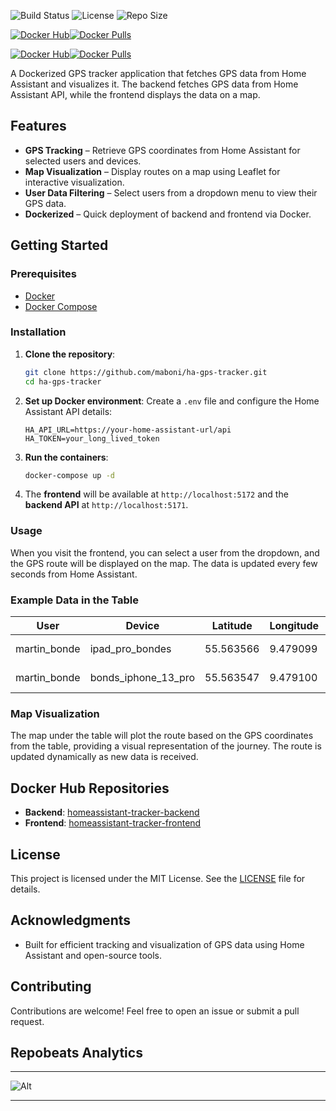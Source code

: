 ![Build Status](https://img.shields.io/github/actions/workflow/status/maboni/homeassistant-tracker/ci.yml?branch=main&style=for-the-badge)
![License](https://img.shields.io/github/license/maboni/homeassistant-tracker?style=for-the-badge)
![Repo Size](https://img.shields.io/github/repo-size/maboni/homeassistant-tracker?style=for-the-badge)

[![Docker Hub](https://img.shields.io/badge/Docker%20Hub-homeassistant--tracker--frontend-blue?logo=docker&style=for-the-badge)](https://hub.docker.com/r/maboni82/homeassistant-tracker-frontend)[![Docker Pulls](https://img.shields.io/docker/pulls/maboni82/homeassistant-tracker-frontend?style=for-the-badge)](https://hub.docker.com/r/maboni82/homeassistant-tracker-frontend)


[![Docker Hub](https://img.shields.io/badge/Docker%20Hub-homeassistant--tracker--backend-blue?logo=docker&style=for-the-badge)](https://hub.docker.com/r/maboni82/homeassistant-tracker-backend)[![Docker Pulls](https://img.shields.io/docker/pulls/maboni82/homeassistant-tracker-backend?style=for-the-badge)](https://hub.docker.com/r/maboni82/homeassistant-tracker-backend)


A Dockerized GPS tracker application that fetches GPS data from Home Assistant and visualizes it. The backend fetches GPS data from Home Assistant API, while the frontend displays the data on a map.

## Features
- **GPS Tracking** – Retrieve GPS coordinates from Home Assistant for selected users and devices.
- **Map Visualization** – Display routes on a map using Leaflet for interactive visualization.
- **User Data Filtering** – Select users from a dropdown menu to view their GPS data.
- **Dockerized** – Quick deployment of backend and frontend via Docker.

## Getting Started

### Prerequisites
- [Docker](https://www.docker.com/get-started)
- [Docker Compose](https://docs.docker.com/compose/install/)

### Installation

1. **Clone the repository**:
    ```bash
    git clone https://github.com/maboni/ha-gps-tracker.git
    cd ha-gps-tracker
    ```

2. **Set up Docker environment**:
    Create a `.env` file and configure the Home Assistant API details:
    ```
    HA_API_URL=https://your-home-assistant-url/api
    HA_TOKEN=your_long_lived_token
    ```

3. **Run the containers**:
    ```bash
    docker-compose up -d
    ```

4. The **frontend** will be available at `http://localhost:5172` and the **backend API** at `http://localhost:5171`.

### Usage
When you visit the frontend, you can select a user from the dropdown, and the GPS route will be displayed on the map. The data is updated every few seconds from Home Assistant.

### Example Data in the Table

| User         | Device             | Latitude      | Longitude     | Timestamp            | Accuracy |
|--------------|--------------------|---------------|---------------|----------------------|----------|
| martin_bonde | ipad_pro_bondes     | 55.563566     | 9.479099      | 19/10/2024, 21:35:52| 6        |
| martin_bonde | bonds_iphone_13_pro | 55.563547     | 9.479100      | 19/10/2024, 21:35:52| 9        |

### Map Visualization

The map under the table will plot the route based on the GPS coordinates from the table, providing a visual representation of the journey. The route is updated dynamically as new data is received.

## Docker Hub Repositories

- **Backend**: <a href="https://hub.docker.com/r/maboni82/homeassistant-tracker-backend" target="_blank">homeassistant-tracker-backend</a>
- **Frontend**: <a href="https://hub.docker.com/r/maboni82/homeassistant-tracker-frontend" target="_blank">homeassistant-tracker-frontend</a>

## License
This project is licensed under the MIT License. See the [LICENSE](LICENSE) file for details.

## Acknowledgments
- Built for efficient tracking and visualization of GPS data using Home Assistant and open-source tools.

## Contributing
Contributions are welcome! Feel free to open an issue or submit a pull request.

## Repobeats Analytics
---

![Alt](https://repobeats.axiom.co/api/embed/bdefb2b5821082ae5d7ef63926053e0edc2ec335.svg "Repobeats analytics image")

---